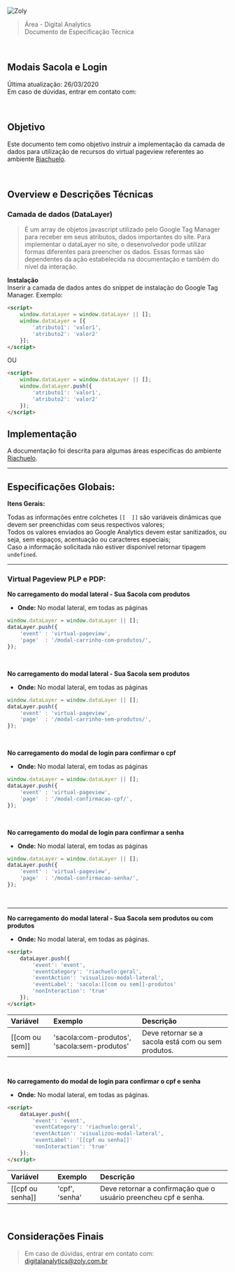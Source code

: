 ![Zoly](http://lucida-brasil.github.io/public/Images/zoly-logo.png)

> Área - Digital Analytics<br />
> Documento de Especificação Técnica

<br />

## Modais Sacola e Login

Última atualização: 26/03/2020  <br />
Em caso de dúvidas, entrar em contato com: [](mailto:@zoly.com.br)

<br />

## Objetivo

Este documento tem como objetivo instruir a implementação da camada de dados para utilização de recursos do virtual pageview referentes ao ambiente [Riachuelo](http://riachuelo.com.br/).

<br />

## Overview e Descrições Técnicas

### Camada de dados (DataLayer)
> É um array de objetos javascript utilizado pelo Google Tag Manager para receber em seus atributos, dados importantes do site.
Para implementar o dataLayer no site, o desenvolvedor pode utilizar formas diferentes para preencher os dados. Essas formas são dependentes da ação estabelecida na documentação e também do nível da interação.

**Instalação**<br />
Inserir a camada de dados antes do snippet de instalação do Google Tag Manager. Exemplo:

```html
<script>
	window.dataLayer = window.dataLayer || [];
	window.dataLayer = [{
		'atributo1': 'valor1',
		'atributo2': 'valor2'
	}];
</script>
```

 OU

```html
<script>
	window.dataLayer = window.dataLayer || [];
	window.dataLayer.push({
		'atributo1': 'valor1',
		'atributo2': 'valor2'
	});
</script>
```

## Implementação

A documentação foi descrita para algumas áreas especificas do ambiente [Riachuelo](http://riachuelo.com.br/).

---

## Especificações Globais:

**Itens Gerais:**<br />

Todas as informações entre colchetes `[[  ]]` são variáveis dinâmicas que devem ser preenchidas com seus respectivos valores;<br />
Todos os valores enviados ao Google Analytics devem estar sanitizados, ou seja, sem espaços, acentuação ou caracteres especiais;<br />
Caso a informação solicitada não estiver disponível retornar tipagem `undefined`.

---

### Virtual Pageview PLP e PDP:

**No carregamento do modal lateral  - Sua Sacola com produtos**<br />

- **Onde:** No modal lateral, em todas as páginas
 
```javascript
window.dataLayer = window.dataLayer || [];
dataLayer.push({
    'event'	: 'virtual-pageview',
    'page'	: '/modal-carrinho-com-produtos/',
});
```
<br />

**No carregamento do modal lateral  - Sua Sacola sem produtos**<br />

- **Onde:** No modal lateral, em todas as páginas
 
```javascript
window.dataLayer = window.dataLayer || [];
dataLayer.push({
    'event'	: 'virtual-pageview',
    'page'	: '/modal-carrinho-sem-produtos/',
});
```
<br />

**No carregamento do modal de login para confirmar o cpf**<br />

- **Onde:** No modal lateral, em todas as páginas
 
```javascript
window.dataLayer = window.dataLayer || [];
dataLayer.push({
    'event'	: 'virtual-pageview',
    'page'	: '/modal-confirmacao-cpf/',
});
```
<br />

**No carregamento do modal de login para confirmar a senha**<br />

- **Onde:** No modal lateral, em todas as páginas
 
```javascript
window.dataLayer = window.dataLayer || [];
dataLayer.push({
    'event'	: 'virtual-pageview',
    'page'	: '/modal-confirmacao-senha/',
});
```
<br />

---

**No carregamento do modal lateral - Sua Sacola sem produtos ou com produtos**<br />

- **Onde:** No modal lateral, em todas as páginas.

```html
<script>
	dataLayer.push({
		'event': 'event',
		'eventCategory': 'riachuelo:geral',
		'eventAction': 'visualizou-modal-lateral',
		'eventLabel': 'sacola:[[com ou sem]]-produtos'
		'nonInteraction': 'true'
	});
</script>
```


| Variável 				| Exemplo 				| Descrição 									|
| :--------------------	| :-------------------- | :-------------------------------------------	|
| [[com ou sem]]|  'sacola:com-produtos', 'sacola:sem-produtos'| Deve retornar se a sacola está com ou sem produtos. |

<br />

**No carregamento do modal de login para confirmar o cpf e senha**<br />

- **Onde:** No modal lateral, em todas as páginas.

```html
<script>
	dataLayer.push({
		'event': 'event',
		'eventCategory': 'riachuelo:geral',
		'eventAction': 'visualizou-modal-lateral',
		'eventLabel': '[[cpf ou senha]]'
		'nonInteraction': 'true'
	});
</script>
```


| Variável 				| Exemplo 				| Descrição 									|
| :--------------------	| :-------------------- | :-------------------------------------------	|
| [[cpf ou senha]] |'cpf', 'senha'|  Deve retornar a confirmação que o usuário preencheu cpf e senha.|

<br />

 
## Considerações Finais
 

> Em caso de dúvidas, entrar em contato com: [digitalanalytics@zoly.com.br](mailto:digitalanalytics@zoly.com.br)
 
<script>
  document.addEventListener("DOMContentLoaded", function(event) {
    document.querySelectorAll("h1 a")[0].style.display = 'none';
  });
</script>
